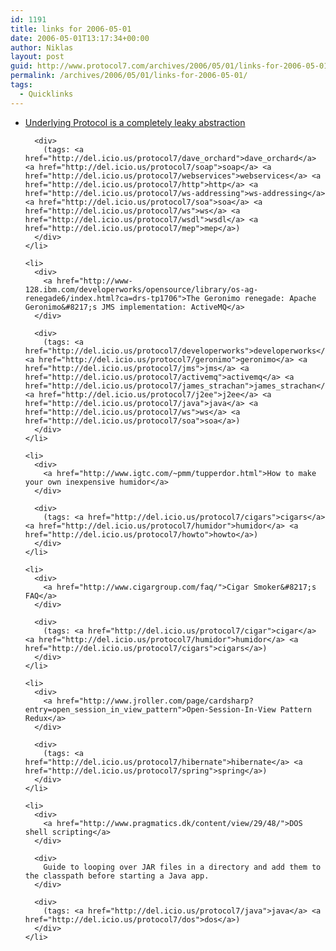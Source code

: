 ```yaml
---
id: 1191
title: links for 2006-05-01
date: 2006-05-01T13:17:34+00:00
author: Niklas
layout: post
guid: http://www.protocol7.com/archives/2006/05/01/links-for-2006-05-01/
permalink: /archives/2006/05/01/links-for-2006-05-01/
tags:
  - Quicklinks
---
```

<div class='microid-0905668b326ccc98c39f689b25c1fa9c86055415'>
  <ul>
    <li>
      <div>
        <a href="http://www.pacificspirit.com/blog/2005/04/05/underlying_protocol_is_a_completely_leaky_abstraction">Underlying Protocol is a completely leaky abstraction</a>
      </div>
      
      <div>
        (tags: <a href="http://del.icio.us/protocol7/dave_orchard">dave_orchard</a> <a href="http://del.icio.us/protocol7/soap">soap</a> <a href="http://del.icio.us/protocol7/webservices">webservices</a> <a href="http://del.icio.us/protocol7/http">http</a> <a href="http://del.icio.us/protocol7/ws-addressing">ws-addressing</a> <a href="http://del.icio.us/protocol7/soa">soa</a> <a href="http://del.icio.us/protocol7/ws">ws</a> <a href="http://del.icio.us/protocol7/wsdl">wsdl</a> <a href="http://del.icio.us/protocol7/mep">mep</a>)
      </div>
    </li>
    
    <li>
      <div>
        <a href="http://www-128.ibm.com/developerworks/opensource/library/os-ag-renegade6/index.html?ca=drs-tp1706">The Geronimo renegade: Apache Geronimo&#8217;s JMS implementation: ActiveMQ</a>
      </div>
      
      <div>
        (tags: <a href="http://del.icio.us/protocol7/developerworks">developerworks</a> <a href="http://del.icio.us/protocol7/geronimo">geronimo</a> <a href="http://del.icio.us/protocol7/jms">jms</a> <a href="http://del.icio.us/protocol7/activemq">activemq</a> <a href="http://del.icio.us/protocol7/james_strachan">james_strachan</a> <a href="http://del.icio.us/protocol7/j2ee">j2ee</a> <a href="http://del.icio.us/protocol7/java">java</a> <a href="http://del.icio.us/protocol7/ws">ws</a> <a href="http://del.icio.us/protocol7/soa">soa</a>)
      </div>
    </li>
    
    <li>
      <div>
        <a href="http://www.igtc.com/~pmm/tupperdor.html">How to make your own inexpensive humidor</a>
      </div>
      
      <div>
        (tags: <a href="http://del.icio.us/protocol7/cigars">cigars</a> <a href="http://del.icio.us/protocol7/humidor">humidor</a> <a href="http://del.icio.us/protocol7/howto">howto</a>)
      </div>
    </li>
    
    <li>
      <div>
        <a href="http://www.cigargroup.com/faq/">Cigar Smoker&#8217;s FAQ</a>
      </div>
      
      <div>
        (tags: <a href="http://del.icio.us/protocol7/cigar">cigar</a> <a href="http://del.icio.us/protocol7/humidor">humidor</a> <a href="http://del.icio.us/protocol7/cigars">cigars</a>)
      </div>
    </li>
    
    <li>
      <div>
        <a href="http://www.jroller.com/page/cardsharp?entry=open_session_in_view_pattern">Open-Session-In-View Pattern Redux</a>
      </div>
      
      <div>
        (tags: <a href="http://del.icio.us/protocol7/hibernate">hibernate</a> <a href="http://del.icio.us/protocol7/spring">spring</a>)
      </div>
    </li>
    
    <li>
      <div>
        <a href="http://www.pragmatics.dk/content/view/29/48/">DOS shell scripting</a>
      </div>
      
      <div>
        Guide to looping over JAR files in a directory and add them to the classpath before starting a Java app.
      </div>
      
      <div>
        (tags: <a href="http://del.icio.us/protocol7/java">java</a> <a href="http://del.icio.us/protocol7/dos">dos</a>)
      </div>
    </li>
  </ul>
</div>